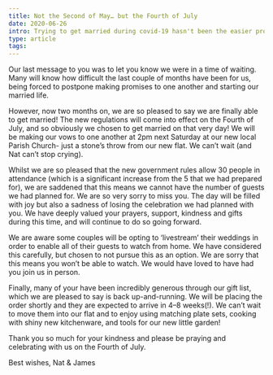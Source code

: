 ```yaml
---
title: Not the Second of May… but the Fourth of July
date: 2020-06-26
intro: Trying to get married during covid-19 hasn't been the easier process, but now we're doing all the wedmin with 8 days to go…
type: article
tags:
---
```


Our last message to you was to let you know we were in a time of waiting. Many will know how difficult the last couple of months have been for us, being forced to postpone making promises to one another and starting our married life.

However, now two months on, we are so pleased to say we are finally able to get married! The new regulations will come into effect on the Fourth of July, and so obviously we chosen to get married on that very day! We will be making our vows to one another at 2pm next Saturday at our new local Parish Church- just a stone’s throw from our new flat. We can’t wait (and Nat can’t stop crying).

Whilst we are so pleased that the new government rules allow 30 people in attendance (which is a significant increase from the 5 that we had prepared for), we are saddened that this means we cannot have the number of guests we had planned for. We are so very sorry to miss you. The day will be filled with joy but also a sadness of losing the celebration we had planned with you. We have deeply valued your prayers, support, kindness and gifts during this time, and will continue to do so going forward.

We are aware some couples will be opting to ‘livestream’ their weddings in order to enable all of their guests to watch from home. We have considered this carefully, but chosen to not pursue this as an option. We are sorry that this means you won’t be able to watch. We would have loved to have had you join us in person.

Finally, many of your have been incredibly generous through our gift list, which we are pleased to say is back up-and-running. We will be placing the order shortly and they are expected to arrive in 4–8 weeks(!). We can’t wait to move them into our flat and to enjoy using matching plate sets, cooking with shiny new kitchenware, and tools for our new little garden!

Thank you so much for your kindness and please be praying and celebrating with us on the Fourth of July.

Best wishes,
Nat & James
